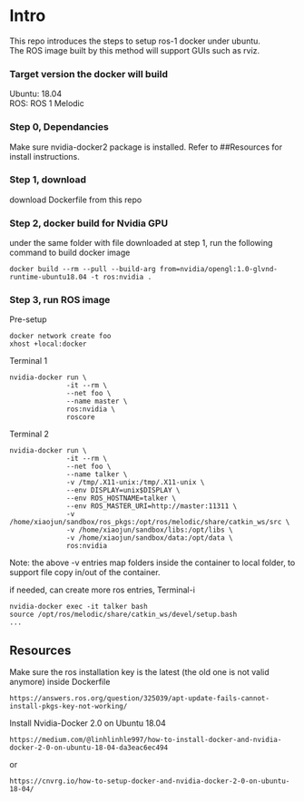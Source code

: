 # Intro 
This repo introduces the steps to setup ros-1 docker under ubuntu. \
The ROS image built by this method will support GUIs such as rviz.

### Target version the docker will build
Ubuntu: 18.04 \
ROS: ROS 1 Melodic

### Step 0, Dependancies
Make sure nvidia-docker2 package is installed. Refer to ##Resources for install instructions.

### Step 1, download 
download Dockerfile from this repo

### Step 2, docker build for Nvidia GPU
under the same folder with file downloaded at step 1, run the following command to build docker image
```
docker build --rm --pull --build-arg from=nvidia/opengl:1.0-glvnd-runtime-ubuntu18.04 -t ros:nvidia .
```

### Step 3, run ROS image
Pre-setup
```
docker network create foo
xhost +local:docker
```

Terminal 1
```
nvidia-docker run \
              -it --rm \
              --net foo \
              --name master \
              ros:nvidia \
              roscore
```

Terminal 2
```
nvidia-docker run \
              -it --rm \
              --net foo \
              --name talker \
              -v /tmp/.X11-unix:/tmp/.X11-unix \
              --env DISPLAY=unix$DISPLAY \
              --env ROS_HOSTNAME=talker \
              --env ROS_MASTER_URI=http://master:11311 \
              -v /home/xiaojun/sandbox/ros_pkgs:/opt/ros/melodic/share/catkin_ws/src \
              -v /home/xiaojun/sandbox/libs:/opt/libs \
              -v /home/xiaojun/sandbox/data:/opt/data \
              ros:nvidia
```
Note: the above -v entries map folders inside the container to local folder, to support file copy in/out of the container.



if needed, can create more ros entries, Terminal-i
```
nvidia-docker exec -it talker bash
source /opt/ros/melodic/share/catkin_ws/devel/setup.bash
...
```


## Resources
Make sure the ros installation key is the latest (the old one is not valid anymore) inside Dockerfile
```
https://answers.ros.org/question/325039/apt-update-fails-cannot-install-pkgs-key-not-working/
```

Install Nvidia-Docker 2.0 on Ubuntu 18.04
```
https://medium.com/@linhlinhle997/how-to-install-docker-and-nvidia-docker-2-0-on-ubuntu-18-04-da3eac6ec494
```
or
```
https://cnvrg.io/how-to-setup-docker-and-nvidia-docker-2-0-on-ubuntu-18-04/
```

